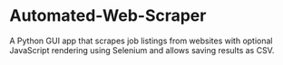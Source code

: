 # Automated-Web-Scraper
A Python GUI app that scrapes job listings from websites with optional JavaScript rendering using Selenium and allows saving results as CSV.
